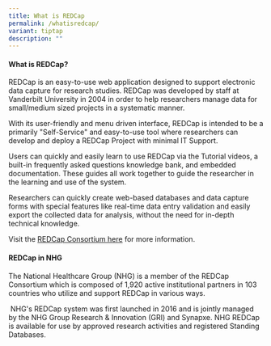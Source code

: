 ```yaml
---
title: What is REDCap
permalink: /whatisredcap/
variant: tiptap
description: ""
---
```

<h4>What is REDCap?</h4>
<p>REDCap is an easy-to-use web application designed to support electronic
data capture for research studies. REDCap was developed by staff at Vanderbilt
University in 2004 in order to help researchers manage data for small/medium
sized projects in a systematic manner.</p>
<p>With its user-friendly and menu driven interface, REDCap is intended to
be a primarily "Self-Service" and easy-to-use tool where researchers can
develop and deploy a REDCap Project with minimal IT Support.</p>
<p>Users can quickly and easily learn to use REDCap via the Tutorial videos,
a built-in frequently asked questions knowledge bank, and embedded documentation.
These guides all work together to guide the researcher in the learning
and use of the system.</p>
<p>Researchers can quickly create web-based databases and data capture forms
with special features like real-time data entry validation and easily export
the collected data for analysis, without the need for in-depth technical
knowledge.</p>
<p>Visit the <a href="https://projectredcap.org/about/consortium/" rel="noopener noreferrer nofollow" target="_blank">REDCap Consortium here</a> for
more information.</p>
<p></p>
<h4>REDCap in NHG</h4>
<p>The National Healthcare Group (NHG) is a member of the REDCap Consortium
which is composed of 1,920 active institutional partners in 103 countries
who utilize and support REDCap in various ways.</p>
<p>&nbsp;NHG's REDCap system was first launched in 2016 and is jointly managed
by the NHG Group Research &amp; Innovation (GRI) and Synapxe. NHG REDCap
is available for use by approved research activities and registered Standing
Databases.</p>